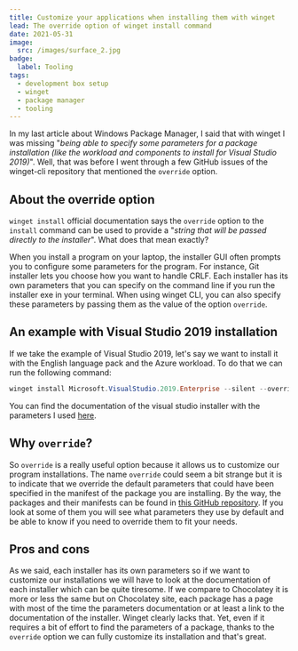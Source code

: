 ```yaml
---
title: Customize your applications when installing them with winget
lead: The override option of winget install command
date: 2021-05-31
image:
  src: /images/surface_2.jpg
badge:
  label: Tooling
tags:
  - development box setup
  - winget
  - package manager
  - tooling
---
```


In my last article about Windows Package Manager, I said that with winget I was missing "*being able to specify some parameters for a package installation (like the workload and components to install for Visual Studio 2019)*". Well, that was before I went through a few GitHub issues of the winget-cli repository that mentioned the `override` option.

## About the override option

`winget install` official documentation says the `override` option to the `install` command can be used to provide a "*string that will be passed directly to the installer*". What does that mean exactly?

When you install a program on your laptop, the installer GUI often prompts you to configure some parameters for the program. For instance, Git installer lets you choose how you want to handle CRLF. Each installer has its own parameters that you can specify on the command line if you run the installer exe in your terminal. When using winget CLI, you can also specify these parameters by passing them as the value of the option `override`.

## An example with Visual Studio 2019 installation

If we take the example of Visual Studio 2019, let's say we want to install it with the English language pack and the Azure workload. To do that we can run the following command:

```powershell
winget install Microsoft.VisualStudio.2019.Enterprise --silent --override "--wait --quiet --addProductLang En-us --add Microsoft.VisualStudio.Workload.Azure"
```

You can find the documentation of the visual studio installer with the parameters I used [here](https://learn.microsoft.com/en-us/visualstudio/install/use-command-line-parameters-to-install-visual-studio?view=vs-2019#bootstrapper-commands-and-command-line-parameters&wt.mc_id=MVP_430820).

## Why `override`?

So `override` is a really useful option because it allows us to customize our program installations. The name `override` could seem a bit strange but it is to indicate that we override the default parameters that could have been specified in the manifest of the package you are installing. By the way, the packages and their manifests can be found in [this GitHub repository](https://github.com/microsoft/winget-pkgs/). If you look at some of them you will see what parameters they use by default and be able to know if you need to override them to fit your needs.

## Pros and cons

As we said, each installer has its own parameters so if we want to customize our installations we will have to look at the documentation of each installer which can be quite tiresome. If we compare to Chocolatey it is more or less the same but on Chocolatey site, each package has a page with most of the time the parameters documentation or at least a link to the documentation of the installer. Winget clearly lacks that. Yet, even if it requires a bit of effort to find the parameters of a package, thanks to the `override` option we can fully customize its installation and that's great.

